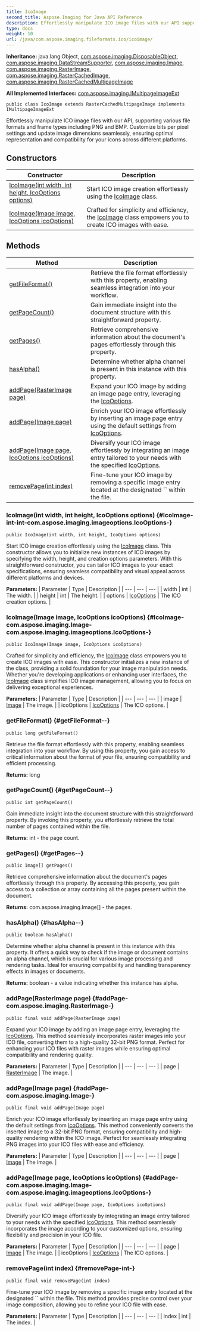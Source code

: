 ```yaml
---
title: IcoImage
second_title: Aspose.Imaging for Java API Reference
description: Effortlessly manipulate ICO image files with our API supporting various file formats and frame types including PNG and BMP.
type: docs
weight: 10
url: /java/com.aspose.imaging.fileformats.ico/icoimage/
---
```

**Inheritance:**
java.lang.Object, [com.aspose.imaging.DisposableObject](../../com.aspose.imaging/disposableobject), [com.aspose.imaging.DataStreamSupporter](../../com.aspose.imaging/datastreamsupporter), [com.aspose.imaging.Image](../../com.aspose.imaging/image), [com.aspose.imaging.RasterImage](../../com.aspose.imaging/rasterimage), [com.aspose.imaging.RasterCachedImage](../../com.aspose.imaging/rastercachedimage), [com.aspose.imaging.RasterCachedMultipageImage](../../com.aspose.imaging/rastercachedmultipageimage)

**All Implemented Interfaces:**
[com.aspose.imaging.IMultipageImageExt](../../com.aspose.imaging/imultipageimageext)
```
public class IcoImage extends RasterCachedMultipageImage implements IMultipageImageExt
```

Effortlessly manipulate ICO image files with our API, supporting various file formats and frame types including PNG and BMP. Customize bits per pixel settings and update image dimensions seamlessly, ensuring optimal representation and compatibility for your icons across different platforms.
## Constructors

| Constructor | Description |
| --- | --- |
| [IcoImage(int width, int height, IcoOptions options)](#IcoImage-int-int-com.aspose.imaging.imageoptions.IcoOptions-) | Start ICO image creation effortlessly using the [IcoImage](../../com.aspose.imaging.fileformats.ico/icoimage) class. |
| [IcoImage(Image image, IcoOptions icoOptions)](#IcoImage-com.aspose.imaging.Image-com.aspose.imaging.imageoptions.IcoOptions-) | Crafted for simplicity and efficiency, the [IcoImage](../../com.aspose.imaging.fileformats.ico/icoimage) class empowers you to create ICO images with ease. |
## Methods

| Method | Description |
| --- | --- |
| [getFileFormat()](#getFileFormat--) | Retrieve the file format effortlessly with this property, enabling seamless integration into your workflow. |
| [getPageCount()](#getPageCount--) | Gain immediate insight into the document structure with this straightforward property. |
| [getPages()](#getPages--) | Retrieve comprehensive information about the document's pages effortlessly through this property. |
| [hasAlpha()](#hasAlpha--) | Determine whether alpha channel is present in this instance with this property. |
| [addPage(RasterImage page)](#addPage-com.aspose.imaging.RasterImage-) | Expand your ICO image by adding an image page entry, leveraging the [IcoOptions](../../com.aspose.imaging.imageoptions/icooptions). |
| [addPage(Image page)](#addPage-com.aspose.imaging.Image-) | Enrich your ICO image effortlessly by inserting an image page entry using the default settings from [IcoOptions](../../com.aspose.imaging.imageoptions/icooptions). |
| [addPage(Image page, IcoOptions icoOptions)](#addPage-com.aspose.imaging.Image-com.aspose.imaging.imageoptions.IcoOptions-) | Diversify your ICO image effortlessly by integrating an image entry tailored to your needs with the specified [IcoOptions](../../com.aspose.imaging.imageoptions/icooptions). |
| [removePage(int index)](#removePage-int-) | Fine-tune your ICO image by removing a specific image entry located at the designated `` within the file. |
### IcoImage(int width, int height, IcoOptions options) {#IcoImage-int-int-com.aspose.imaging.imageoptions.IcoOptions-}
```
public IcoImage(int width, int height, IcoOptions options)
```


Start ICO image creation effortlessly using the [IcoImage](../../com.aspose.imaging.fileformats.ico/icoimage) class. This constructor allows you to initialize new instances of ICO images by specifying the width, height, and creation options parameters. With this straightforward constructor, you can tailor ICO images to your exact specifications, ensuring seamless compatibility and visual appeal across different platforms and devices.

**Parameters:**
| Parameter | Type | Description |
| --- | --- | --- |
| width | int | The width. |
| height | int | The height. |
| options | [IcoOptions](../../com.aspose.imaging.imageoptions/icooptions) | The ICO creation options. |

### IcoImage(Image image, IcoOptions icoOptions) {#IcoImage-com.aspose.imaging.Image-com.aspose.imaging.imageoptions.IcoOptions-}
```
public IcoImage(Image image, IcoOptions icoOptions)
```


Crafted for simplicity and efficiency, the [IcoImage](../../com.aspose.imaging.fileformats.ico/icoimage) class empowers you to create ICO images with ease. This constructor initializes a new instance of the class, providing a solid foundation for your image manipulation needs. Whether you're developing applications or enhancing user interfaces, the [IcoImage](../../com.aspose.imaging.fileformats.ico/icoimage) class simplifies ICO image management, allowing you to focus on delivering exceptional experiences.

**Parameters:**
| Parameter | Type | Description |
| --- | --- | --- |
| image | [Image](../../com.aspose.imaging/image) | The image. |
| icoOptions | [IcoOptions](../../com.aspose.imaging.imageoptions/icooptions) | The ICO options. |

### getFileFormat() {#getFileFormat--}
```
public long getFileFormat()
```


Retrieve the file format effortlessly with this property, enabling seamless integration into your workflow. By using this property, you gain access to critical information about the format of your file, ensuring compatibility and efficient processing.

**Returns:**
long
### getPageCount() {#getPageCount--}
```
public int getPageCount()
```


Gain immediate insight into the document structure with this straightforward property. By invoking this property, you effortlessly retrieve the total number of pages contained within the file.

**Returns:**
int - the page count.
### getPages() {#getPages--}
```
public Image[] getPages()
```


Retrieve comprehensive information about the document's pages effortlessly through this property. By accessing this property, you gain access to a collection or array containing all the pages present within the document.

**Returns:**
com.aspose.imaging.Image[] - the pages.
### hasAlpha() {#hasAlpha--}
```
public boolean hasAlpha()
```


Determine whether alpha channel is present in this instance with this property. It offers a quick way to check if the image or document contains an alpha channel, which is crucial for various image processing and rendering tasks. Ideal for ensuring compatibility and handling transparency effects in images or documents.

**Returns:**
boolean - a value indicating whether this instance has alpha.
### addPage(RasterImage page) {#addPage-com.aspose.imaging.RasterImage-}
```
public final void addPage(RasterImage page)
```


Expand your ICO image by adding an image page entry, leveraging the [IcoOptions](../../com.aspose.imaging.imageoptions/icooptions). This method seamlessly incorporates raster images into your ICO file, converting them to a high-quality 32-bit PNG format. Perfect for enhancing your ICO files with raster images while ensuring optimal compatibility and rendering quality.

**Parameters:**
| Parameter | Type | Description |
| --- | --- | --- |
| page | [RasterImage](../../com.aspose.imaging/rasterimage) | The image. |

### addPage(Image page) {#addPage-com.aspose.imaging.Image-}
```
public final void addPage(Image page)
```


Enrich your ICO image effortlessly by inserting an image page entry using the default settings from [IcoOptions](../../com.aspose.imaging.imageoptions/icooptions). This method conveniently converts the inserted image to a 32-bit PNG format, ensuring compatibility and high-quality rendering within the ICO image. Perfect for seamlessly integrating PNG images into your ICO files with ease and efficiency.

**Parameters:**
| Parameter | Type | Description |
| --- | --- | --- |
| page | [Image](../../com.aspose.imaging/image) | The image. |

### addPage(Image page, IcoOptions icoOptions) {#addPage-com.aspose.imaging.Image-com.aspose.imaging.imageoptions.IcoOptions-}
```
public final void addPage(Image page, IcoOptions icoOptions)
```


Diversify your ICO image effortlessly by integrating an image entry tailored to your needs with the specified [IcoOptions](../../com.aspose.imaging.imageoptions/icooptions). This method seamlessly incorporates the image according to your customized options, ensuring flexibility and precision in your ICO file.

**Parameters:**
| Parameter | Type | Description |
| --- | --- | --- |
| page | [Image](../../com.aspose.imaging/image) | The image. |
| icoOptions | [IcoOptions](../../com.aspose.imaging.imageoptions/icooptions) | The ICO options. |

### removePage(int index) {#removePage-int-}
```
public final void removePage(int index)
```


Fine-tune your ICO image by removing a specific image entry located at the designated `` within the file. This method provides precise control over your image composition, allowing you to refine your ICO file with ease.

**Parameters:**
| Parameter | Type | Description |
| --- | --- | --- |
| index | int | The index. |

